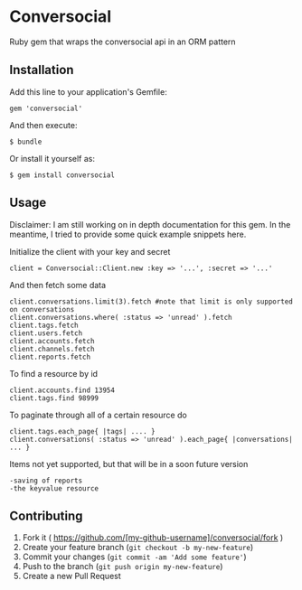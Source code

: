 # Conversocial

Ruby gem that wraps the conversocial api in an ORM pattern

## Installation

Add this line to your application's Gemfile:

    gem 'conversocial'

And then execute:

    $ bundle

Or install it yourself as:

    $ gem install conversocial

## Usage

Disclaimer: I am still working on in depth documentation for this gem. In the meantime, I tried to provide some quick example snippets here.

Initialize the client with your key and secret

    client = Conversocial::Client.new :key => '...', :secret => '...'

And then fetch some data

    client.conversations.limit(3).fetch #note that limit is only supported on conversations
    client.conversations.where( :status => 'unread' ).fetch
    client.tags.fetch
    client.users.fetch
    client.accounts.fetch
    client.channels.fetch
    client.reports.fetch

To find a resource by id

    client.accounts.find 13954
    client.tags.find 98999

To paginate through all of a certain resource do

    client.tags.each_page{ |tags| .... }
    client.conversations( :status => 'unread' ).each_page{ |conversations| ... }

Items not yet supported, but that will be in a soon future version

    -saving of reports
    -the keyvalue resource

## Contributing

1. Fork it ( https://github.com/[my-github-username]/conversocial/fork )
2. Create your feature branch (`git checkout -b my-new-feature`)
3. Commit your changes (`git commit -am 'Add some feature'`)
4. Push to the branch (`git push origin my-new-feature`)
5. Create a new Pull Request
